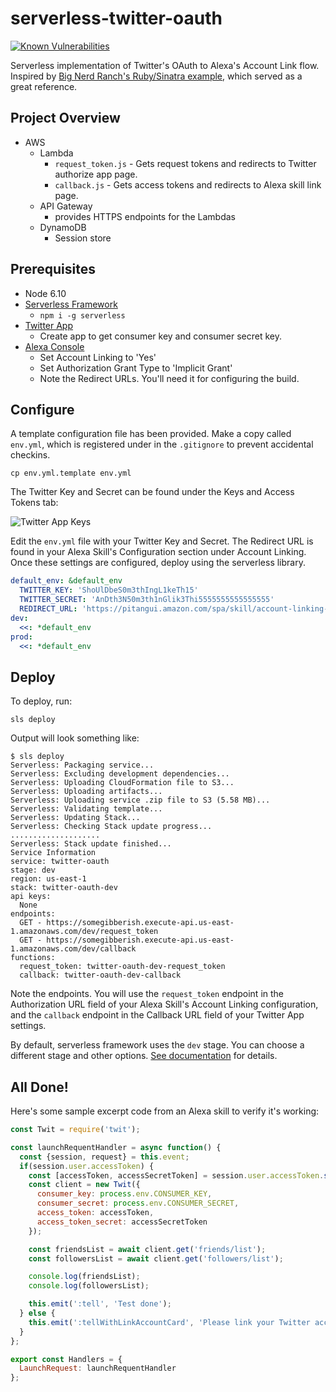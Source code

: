 # serverless-twitter-oauth

[![Known Vulnerabilities](https://snyk.io/test/github/josephyi/serverless-twitter-oauth/badge.svg)](https://snyk.io/test/github/josephyi/serverless-twitter-oauth)

Serverless implementation of Twitter's OAuth to Alexa's Account Link flow. Inspired by [Big Nerd Ranch's Ruby/Sinatra example](https://github.com/bignerdranch/alexa-account-linking-service), which served as a great reference.

## Project Overview
* AWS
  * Lambda
    * `request_token.js` - Gets request tokens and redirects to Twitter authorize app page.
    * `callback.js` - Gets access tokens and redirects to Alexa skill link page.
  * API Gateway
    * provides HTTPS endpoints for the Lambdas
  * DynamoDB
    * Session store

## Prerequisites
* Node 6.10
* [Serverless Framework](https://serverless.com/framework/docs/providers/aws/guide/installation/)
  * ```npm i -g serverless```
* [Twitter App](https://apps.twitter.com/app/new)
  * Create app to get consumer key and consumer secret key.
* [Alexa Console](https://developer.amazon.com/edw/home.html#/skills)
  * Set Account Linking to 'Yes'
  * Set Authorization Grant Type to 'Implicit Grant'
  * Note the Redirect URLs. You'll need it for configuring the build.

## Configure
A template configuration file has been provided. Make a copy called ```env.yml```, which is registered under in the ```.gitignore``` to prevent accidental checkins.

```cp env.yml.template env.yml```

The Twitter Key and Secret can be found under the Keys and Access Tokens tab:

![Twitter App Keys](https://user-images.githubusercontent.com/1994863/32765279-90bc2892-c8be-11e7-9875-57c9783b91a1.png)

Edit the ```env.yml``` file with your Twitter Key and Secret. The Redirect URL is found in your Alexa Skill's Configuration section under Account Linking. Once these settings are configured, deploy using the serverless library.

```yml
default_env: &default_env
  TWITTER_KEY: 'ShoUlDbeS0m3thIngL1keTh15'
  TWITTER_SECRET: 'AnDth3N50m3th1nGlik3Thi5555555555555555'
  REDIRECT_URL: 'https://pitangui.amazon.com/spa/skill/account-linking-status.html?vendorId=ALEXASKILLCONFIG'
dev:
  <<: *default_env
prod:
  <<: *default_env
```

## Deploy

To deploy, run:

```sls deploy```

Output will look something like:

```
$ sls deploy
Serverless: Packaging service...
Serverless: Excluding development dependencies...
Serverless: Uploading CloudFormation file to S3...
Serverless: Uploading artifacts...
Serverless: Uploading service .zip file to S3 (5.58 MB)...
Serverless: Validating template...
Serverless: Updating Stack...
Serverless: Checking Stack update progress...
....................
Serverless: Stack update finished...
Service Information
service: twitter-oauth
stage: dev
region: us-east-1
stack: twitter-oauth-dev
api keys:
  None
endpoints:
  GET - https://somegibberish.execute-api.us-east-1.amazonaws.com/dev/request_token
  GET - https://somegibberish.execute-api.us-east-1.amazonaws.com/dev/callback
functions:
  request_token: twitter-oauth-dev-request_token
  callback: twitter-oauth-dev-callback
```

Note the endpoints. You will use the ```request_token``` endpoint in the Authorization URL field of your Alexa Skill's Account Linking configuration, and the ```callback``` endpoint in the Callback URL field of your Twitter App settings.

By default, serverless framework uses the ```dev``` stage. You can choose a different stage and other options. [See documentation](https://serverless.com/framework/docs/providers/aws/guide/deploying/) for details.

## All Done!

Here's some sample excerpt code from an Alexa skill to verify it's working:

```javascript
const Twit = require('twit');

const launchRequentHandler = async function() {
  const {session, request} = this.event;
  if(session.user.accessToken) {
    const [accessToken, accessSecretToken] = session.user.accessToken.split(',');
    const client = new Twit({
      consumer_key: process.env.CONSUMER_KEY,
      consumer_secret: process.env.CONSUMER_SECRET,
      access_token: accessToken,
      access_token_secret: accessSecretToken
    });

    const friendsList = await client.get('friends/list');
    const followersList = await client.get('followers/list');

    console.log(friendsList);
    console.log(followersList);

    this.emit(':tell', 'Test done');
  } else {
    this.emit(':tellWithLinkAccountCard', 'Please link your Twitter account to use this skill.');
  }
};

export const Handlers = {
  LaunchRequest: launchRequentHandler
};
```
